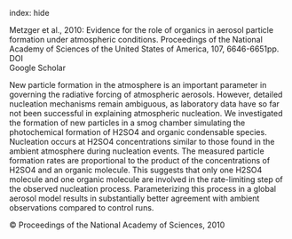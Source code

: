 index: hide

<div class="Citation">

  <div class="Citation-body">
    <div class="Citation-text">Metzger et al., 2010: Evidence for the role of organics in aerosol particle formation under atmospheric conditions. <span class="Article-journal">Proceedings of the National Academy of Sciences of the United States of America, </span><span class="Article-volume">107, </span>6646-6651pp.</div>
    <div class="Citation-links">
      <div class="CitationLink" data-href="https://doi.org/10.1073/pnas.0911330107">
        <div class="CitationLink-icon CitationLink-Doi"></div>
        <div class="CitationLink-text">DOI</div>
      </div>
      <div class="CitationLink" data-href="https://scholar.google.com/scholar?q=10.1073/pnas.0911330107">
        <div class="CitationLink-icon CitationLink-Scholar"></div>
        <div class="CitationLink-text">Google Scholar</div>
      </div>
    </div>
  </div>
</div>

New particle formation in the atmosphere is an important parameter in governing the radiative forcing of atmospheric aerosols. However, detailed nucleation mechanisms remain ambiguous, as laboratory data have so far not been successful in explaining atmospheric nucleation. We investigated the formation of new particles in a smog chamber simulating the photochemical formation of H2SO4 and organic condensable species. Nucleation occurs at H2SO4 concentrations similar to those found in the ambient atmosphere during nucleation events. The measured particle formation rates are proportional to the product of the concentrations of H2SO4 and an organic molecule. This suggests that only one H2SO4 molecule and one organic molecule are involved in the rate-limiting step of the observed nucleation process. Parameterizing this process in a global aerosol model results in substantially better agreement with ambient observations compared to control runs.

<div class="Citation-copy">
&copy; Proceedings of the National Academy of Sciences, 2010
</div>